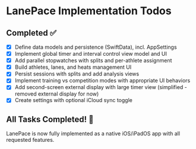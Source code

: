 # LanePace Implementation Todos

## Completed ✅
- [x] Define data models and persistence (SwiftData), incl. AppSettings
- [x] Implement global timer and interval control view model and UI
- [x] Add parallel stopwatches with splits and per-athlete assignment
- [x] Build athletes, lanes, and heats management UI
- [x] Persist sessions with splits and add analysis views
- [x] Implement training vs competition modes with appropriate UI behaviors
- [x] Add second-screen external display with large timer view (simplified - removed external display for now)
- [x] Create settings with optional iCloud sync toggle

## All Tasks Completed! 🎉
LanePace is now fully implemented as a native iOS/iPadOS app with all requested features.
